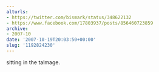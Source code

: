 ```yaml
---
alturls:
- https://twitter.com/bismark/status/348622132
- https://www.facebook.com/17803937/posts/856460723859
archive:
- 2007-10
date: '2007-10-19T20:03:50+00:00'
slug: '1192824230'
---
```


sitting in the talmage.

